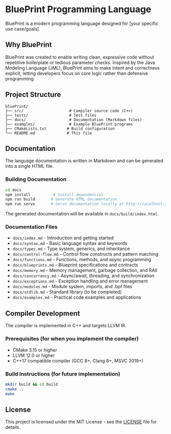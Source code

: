 # BluePrint Programming Language

BluePrint is a modern programming language designed for [your specific use case/goals].

## Why BluePrint

BluePrint was created to enable writing clean, expressive code without repetitive boilerplate or tedious parameter checks. Inspired by the Java Modeling Language (JML), BluePrint aims to make intent and correctness explicit, letting developers focus on core logic rather than defensive programming.

## Project Structure

```
bluePrint/
├── src/                    # Compiler source code (C++)
├── tests/                  # Test files
├── docs/                   # Documentation (Markdown files)
├── examples/               # Example BluePrint programs
├── CMakeLists.txt         # Build configuration
└── README.md              # This file
```

## Documentation

The language documentation is written in Markdown and can be generated into a single HTML file.

### Building Documentation

```bash
cd docs
npm install          # Install dependencies
npm run build       # Generate HTML documentation
npm run serve       # Serve documentation locally at http://localhost:3000
```

The generated documentation will be available in `docs/build/index.html`.

### Documentation Files

- `docs/index.md` - Introduction and getting started
- `docs/syntax.md` - Basic language syntax and keywords
- `docs/types.md` - Type system, generics, and inheritance
- `docs/control-flow.md` - Control flow constructs and pattern matching
- `docs/functions.md` - Functions, methods, and async programming
- `docs/blueprints.md` - Blueprint specifications and contracts
- `docs/memory.md` - Memory management, garbage collection, and RAII
- `docs/concurrency.md` - Async/await, threading, and synchronization
- `docs/exceptions.md` - Exception handling and error management
- `docs/modules.md` - Module system, imports, and .bpf files
- `docs/stdlib.md` - Standard library (to be completed)
- `docs/examples.md` - Practical code examples and applications

## Compiler Development

The compiler is implemented in C++ and targets LLVM IR.

### Prerequisites (for when you implement the compiler)

- CMake 3.15 or higher
- LLVM 12.0 or higher
- C++17 compatible compiler (GCC 8+, Clang 8+, MSVC 2019+)

### Build Instructions (for future implementation)

```bash
mkdir build && cd build
cmake ..
make
```

## License

This project is licensed under the MIT License - see the [LICENSE](LICENSE) file for details.